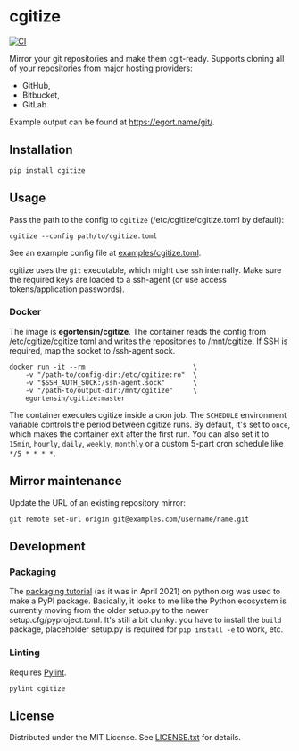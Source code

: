 cgitize
=======

[![CI](https://github.com/egor-tensin/cgitize/actions/workflows/ci.yml/badge.svg)](https://github.com/egor-tensin/cgitize/actions/workflows/ci.yml)

Mirror your git repositories and make them cgit-ready.
Supports cloning all of your repositories from major hosting providers:

* GitHub,
* Bitbucket,
* GitLab.

Example output can be found at https://egort.name/git/.

Installation
------------

    pip install cgitize

Usage
-----

Pass the path to the config to `cgitize` (/etc/cgitize/cgitize.toml by
default):

    cgitize --config path/to/cgitize.toml

See an example config file at [examples/cgitize.toml].

cgitize uses the `git` executable, which might use `ssh` internally.
Make sure the required keys are loaded to a ssh-agent (or use access
tokens/application passwords).

[examples/cgitize.toml]: examples/cgitize.toml

### Docker

The image is **egortensin/cgitize**.
The container reads the config from /etc/cgitize/cgitize.toml and writes the
repositories to /mnt/cgitize.
If SSH is required, map the socket to /ssh-agent.sock.

    docker run -it --rm                           \
        -v "/path-to/config-dir:/etc/cgitize:ro"  \
        -v "$SSH_AUTH_SOCK:/ssh-agent.sock"       \
        -v "/path-to/output-dir:/mnt/cgitize"     \
        egortensin/cgitize:master

The container executes cgitize inside a cron job.
The `SCHEDULE` environment variable controls the period between cgitize runs.
By default, it's set to `once`, which makes the container exit after the first
run.
You can also set it to `15min`, `hourly`, `daily`, `weekly`, `monthly` or a
custom 5-part cron schedule like `*/5 * * * *`.

Mirror maintenance
------------------

Update the URL of an existing repository mirror:

    git remote set-url origin git@examples.com/username/name.git

Development
-----------

### Packaging

The [packaging tutorial] (as it was in April 2021) on python.org was used to
make a PyPI package.
Basically, it looks to me like the Python ecosystem is currently moving from
the older setup.py to the newer setup.cfg/pyproject.toml.
It's still a bit clunky: you have to install the `build` package, placeholder
setup.py is required for `pip install -e` to work, etc.

[packaging tutorial]: https://packaging.python.org/tutorials/packaging-projects

### Linting

Requires [Pylint].

    pylint cgitize

[Pylint]: https://www.pylint.org/

License
-------

Distributed under the MIT License.
See [LICENSE.txt] for details.

[LICENSE.txt]: LICENSE.txt
